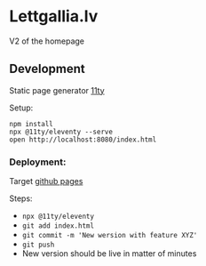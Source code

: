 # Lettgallia.lv
V2 of the homepage

## Development

Static page generator [11ty](https://www.11ty.dev)

Setup:

```
npm install
npx @11ty/eleventy --serve
open http://localhost:8080/index.html
```

### Deployment:

Target [github pages](https://pages.github.com)

Steps:
 * `npx @11ty/eleventy`
 * `git add index.html`
 * `git commit -m 'New wersion with feature XYZ'`
 * `git push`
 * New version should be live in matter of minutes
